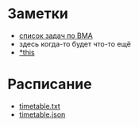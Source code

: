 # Заметки
- [список задач по ВМА](http://simp.ly/publish/Hl3fDF)
- здесь когда-то будет что-то ещё
- [\*this](https://maksim72.github.io)

# Расписание
- [timetable.txt](timetable.txt)
- [timetable.json](timetable.json)

